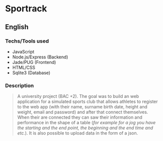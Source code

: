 # Sportrack

## English


### Techs/Tools used
- JavaScript
- Node.js/Express (Backend)
- Jade/PUG (Frontend)
- HTML/CSS
- Sqlite3 (Database)


### Description
> A university project (BAC +2).
The goal was to build an web application for a simulated sports club that allows athletes to register to the web app (with their name, surname birth date, height and weight, email and password) and after that connect themselves. When their are connected they can saw their information and performance in the shape of a table (*for example for a jog you have the starting and the end point, the beginning and the end time and etc.*). It is also possible to upload data in the form of a json. 
